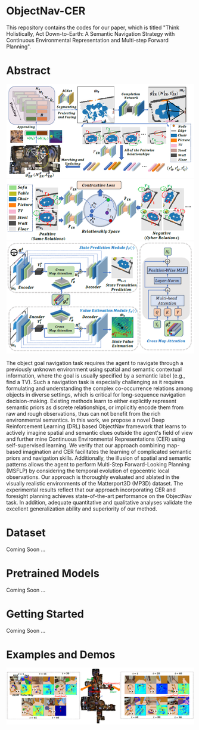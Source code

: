 # ObjectNav-CER
This repository contains the codes for our paper, which is titled "Think Holistically, Act Down-to-Earth: A Semantic Navigation Strategy with Continuous Environmental Representation and Multi-step Forward Planning".

# Abstract

<div align="center">
	<img src="./figures/Fig1.PNG" alt="Editor" width="600">
</div>
<div align="center">
	<img src="./figures/Fig2.PNG" alt="Editor" width="600">
</div>
<div align="center">
	<img src="./figures/Fig3.PNG" alt="Editor" width="600">
</div>

The object goal navigation task requires the agent to navigate through a previously unknown environment using spatial and semantic contextual information, where the goal is usually specified by a semantic label (e.g., find a TV). Such a navigation task is especially challenging as it requires formulating and understanding the complex co-occurrence relations among objects in diverse settings, which is critical for long-sequence navigation decision-making. Existing methods learn to either explicitly represent semantic priors as discrete relationships, or implicitly encode them from raw and rough observations, thus can not benefit from the rich environmental semantics. In this work, we propose a novel Deep Reinforcement Learning (DRL) based ObjectNav framework that learns to actively imagine spatial and semantic clues outside the agent's field of view and further mine Continuous Environmental Representations (CER) using self-supervised learning. We verify that our approach combining map-based imagination and CER facilitates the learning of complicated semantic priors and navigation skills. Additionally, the illusion of spatial and semantic patterns allows the agent to perform Multi-Step Forward-Looking Planning (MSFLP) by considering the temporal evolution of egocentric local observations. Our approach is thoroughly evaluated and ablated in the visually realistic environments of the Matterport3D (MP3D) dataset. The experimental results reflect that our approach incorporating CER and foresight planning achieves state-of-the-art performance on the ObjectNav task. In addition, adequate quantitative and qualitative analyses validate the excellent generalization ability and superiority of our method. 

# Dataset

Coming Soon ...

# Pretrained Models

Coming Soon ...

# Getting Started

Coming Soon ...

# Examples and Demos
<div align="center">
	<img src="./figures/Fig4.PNG" alt="Editor" width="600">
</div>
